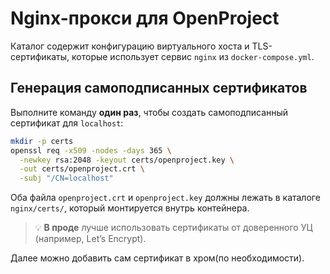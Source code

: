# Nginx-прокси для OpenProject

Каталог содержит конфигурацию виртуального хоста и TLS-сертификаты, которые использует сервис `nginx` из `docker-compose.yml`.

## Генерация самоподписанных сертификатов

Выполните команду **один раз**, чтобы создать самоподписанный сертификат для `localhost`:

```bash
mkdir -p certs
openssl req -x509 -nodes -days 365 \
  -newkey rsa:2048 -keyout certs/openproject.key \
  -out certs/openproject.crt \
  -subj "/CN=localhost"
```

Оба файла `openproject.crt` и `openproject.key` должны лежать в каталоге `nginx/certs/`, который монтируется внутрь контейнера.

> 💡 **В проде** лучше использовать сертификаты от доверенного УЦ (например, Let’s Encrypt).

Далее можно добавить сам сертификат в хром(по необходимости).